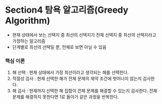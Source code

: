 # Section4 탐욕 알고리즘(Greedy Algorithm)

- 현재 상태에서 보는 선택지 중 최선의 선택지가 전체 선택지 중 최선의 선택지라고 가정하는 알고리즘
- 단계별로 최선의 선택일 뿐, 전체로 보면 아닐 수 있음

### 핵심 이론

1. 해 선택 : 현재 상태에서 가장 최선이라고 생각되는 해를 선택한다.
2. 적절성 검사 : 현재 선택한 해가 전체 문제의 제약 조건에 벗어나지 않는지 검사한다.
3. 해 검사 : 현재까지 선택한 해 집합이 전체 문제를 해결할 수 있는지 검사한다. 전체 문제를 해결하지 못한다면 1로 돌아가 같은 과정을 반복한다.

